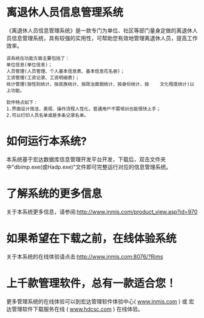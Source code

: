 # 离退休人员信息管理系统

《离退休人员信息管理系统》是一款专门为单位、社区等部门量身定做的离退休人员信息管理系统，具有较强的实用性，可帮助您有效地管理离退休人员，提高工作效率。

    该系统在功能方面主要包括了：  
    单位信息(单位信息)；  
    人员管理(人员管理、个人基本信息表、基本信息花名册)；  
    工资管理(工资记录、工资明细表)；  
    统计管理(按性别统计、按民族统计、按政治面貌统计、按身份统计、按    文化程度统计)以上功能。  
    
    软件特点如下：  
    1.界面设计简洁、美观、操作流程人性化，普通用户不需培训也能很快上手；   
    2.可以打印人员名单或是多条记录名单。  

# 如何运行本系统?

本系统基于宏达数据库信息管理开发平台开发，下载后，双击文件夹中"dbimp.exe(或Hadp.exe)"文件即可完整运行对应的信息管理系统。

# 了解系统的更多信息

关于本系统更多信息，请参阅:http://www.inmis.com/product_view.asp?id=970

# 如果希望在下载之前，在线体验系统

关于本系统的在线体验请点击:http://www.inmis.com:8076/?Rims

# 上千款管理软件，总有一款适合您！

更多管理系统的在线体验可以到宏达管理软件体验中心( www.inmis.com ) 或 宏达管理软件下载服务在线 ( www.hdcsc.com ) 在线体验。

